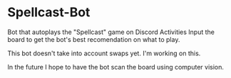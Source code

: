 # Spellcast-Bot

Bot that autoplays the "Spellcast" game on Discord Activities
Input the board to get the bot's best recomendation on what to play.

This bot doesn't take into account swaps yet. I'm working on this.

In the future I hope to have the bot scan the board using computer vision.

